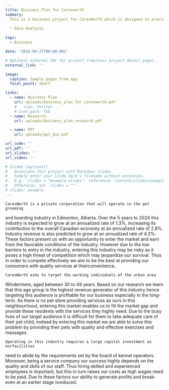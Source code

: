 ```yaml
---
title: Business Plan for Caresworth
summary: 
  This is a business project for CaresWorth which is designed to provide pet boarding and exercising services. We come up with this business plan based on data analysis and research on the industry.
  
  * Data Analysis

tags:
  - Business

date: '2016-04-27T00:00:00Z'

# Optional external URL for project (replaces project detail page).
external_link: ''

image:
  caption: Sample pages from app
  focal_point: Smart

links:
  - name: Business Plan
    url: uploads/business_plan_for_caresworth.pdf
    #   icon: twitter
    # icon_pack: fab
  - name: Research
    url: uploads/Business_plan_research.pdf

  - name: PPT
    url: uploads/ppt_bus.pdf

url_code: ''
url_pdf: ''
url_slides: ''
url_video: ''

# Slides (optional).
#   Associate this project with Markdown slides.
#   Simply enter your slide deck's filename without extension.
#   E.g. `slides = "example-slides"` references `content/slides/example-slides.md`.
#   Otherwise, set `slides = ""`.
# slides: example
---
```


    CaresWorth is a private corporation that will operate in the pet grooming
and boarding industry in Edmonton, Alberta. Over the 5 years to 2024 this industry
is expected to grow at an annualized rate of 1.3%, increasing its contribution to the
overall Canadian economy at an annualized rate of 2.8%. Industry revenue is also
predicted to grow at an annualized rate of 4.2%. These factors present us with an
opportunity to enter the market and earn from the favorable conditions of the
industry. However due to the low barriers to entry in the industry, entering this
industry may be risky as it poses a high threat of competition which may
jeopardize our survival. Thus in order to compete effectively we aim to be the best
at providing our consumers with quality services at theirconvenience.

    CaresWorth aims to target the working individuals of the urban area
Windermere, aged between 30 to 49 years. Based on our research we learn that this
age group is the highest revenue generator of this industry hence targeting this
audience is profitable for our business especially in the long-term. As there is no
pet store providing services as ours in this neighbourhood, entering this market
enables us to fill the market gap and provide these residents with the services they
highly need. Due to the busy lives of our target audience it is difficult for them to
take adequate care of their pet child, instead by entering this market we are able to
solve this problem by providing their pets with quality and effective exercises and
massages.

    Operating in this industry requires a large capital investment as ourfacilities
need to abide by the requirements set by the board of kennel operators. Moreover,
being a service company our success highly depends on the quality and skills of
our staff. Thus hiring skilled and experienced employees is important, but this in
turn raises our costs as high wages need to be paid. Due to these factors our ability
to generate profits and break-even at an earlier stage isreduced.